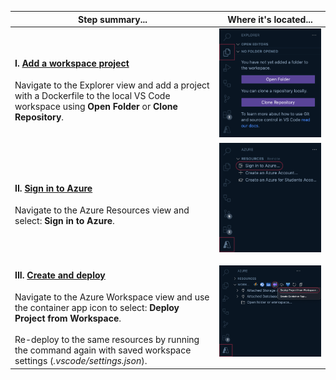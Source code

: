 | Step summary...                                                                                                                                                                                                                                                                                  | Where it's located...                               |
| ------------------------------------------------------------------------------------------------------------------------------------------------------------------------------------------------------------------------------------------------------------------------------------------------ | --------------------------------------------------- |
| <h4>I. <u>Add a workspace project</u></h4>Navigate to the Explorer view and add a project with a Dockerfile to the local VS Code workspace using <b>Open Folder</b> or <b>Clone Repository</b>.                                                                                                  | <img src="./images/explorer-workspace-project.png"> |
| <h4>II. <u>Sign in to Azure</u></h4>Navigate to the Azure Resources view and select: <b>Sign in to Azure</b>.                                                                                                                                                                                    | <img src="./images/azure-sign-in.png"></details>    |
| <h4>III. <u>Create and deploy</u></h4>Navigate to the Azure Workspace view and use the container app icon to select: <b>Deploy Project from Workspace</b>.<br /><br />Re-deploy to the same resources by running the command again with saved workspace settings (<i>.vscode/settings.json</i>). | <img src="./images/deploy-workspace-project.png">   |
